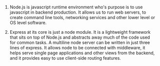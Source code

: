 1. Node.js is javascript runtime environment who's purpose is to use javascript
in backend production. It allows us to run web servers, to create command line
tools, networking services and other lower level or OS level software.

2. Express at its core is just a node module. It is a lightweight framework that
sits on top of Node.js and abstracts away much of the code used for common tasks.
A multiline node server can be written in just three lines of express. It allows
node to be connected with middleware, it helps serve single page applications and
other views from the backend, and it provides easy to use client-side routing
features.
